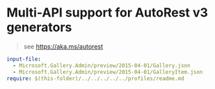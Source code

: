 # Multi-API support for AutoRest v3 generators

> see https://aka.ms/autorest

``` yaml $(enable-multi-api)
input-file:
  - Microsoft.Gallery.Admin/preview/2015-04-01/Gallery.json
  - Microsoft.Gallery.Admin/preview/2015-04-01/GalleryItem.json
require: $(this-folder)/../../../../../profiles/readme.md
```
